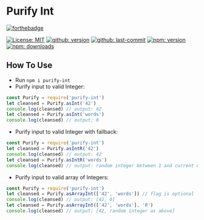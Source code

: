 # Purify Int

[![forthebadge](https://forthebadge.com/images/badges/gluten-free.svg)](https://forthebadge.com)

[![License: MIT](https://badgen.net/github/license/karnthis/purify-int)](https://opensource.org/licenses/MIT)
[![github: version](https://badgen.net/github/release/karnthis/purify-int)](https://github.com/karnthis/purify-int)
[![github: last-commit](https://badgen.net/github/last-commit/karnthis/purify-int)](https://github.com/karnthis/purify-int)
[![npm: version](https://badgen.net/npm/v/purify-int)](placeholder)
[![npm: downloads](https://badgen.net/npm/dt/purify-int)](placeholder)

## How To Use
- Run `npm i purify-int`
- Purify input to valid Integer: 
```js
const Purify = require('purify-int')
let cleansed = Purify.asInt('42')
console.log(cleansed) // output: 42
let cleansed = Purify.asInt('words')
console.log(cleansed) // output: 0
```
- Purify input to valid Integer with fallback: 
```js
const Purify = require('purify-int')
let cleansed = Purify.asIntR('42')
console.log(cleansed) // output: 42
let cleansed = Purify.asIntR('words')
console.log(cleansed) // output: random integer between 1 and current unix time in ms
```
- Purify input to valid array of Integers: 
```js
const Purify = require('purify-int')
let cleansed = Purify.asArrayInt(['42', 'words']) // flag is optional
console.log(cleansed) // output: [42, 0]
let cleansed = Purify.asArrayInt(['42', 'words'], 'R')
console.log(cleansed) // output: [42, random integer as above]
```